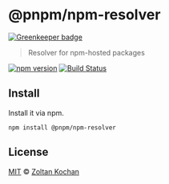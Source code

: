 # @pnpm/npm-resolver

[![Greenkeeper badge](https://badges.greenkeeper.io/pnpm/npm-resolver.svg)](https://greenkeeper.io/)

> Resolver for npm-hosted packages

<!--@shields('npm', 'travis')-->
[![npm version](https://img.shields.io/npm/v/@pnpm/npm-resolver.svg)](https://www.npmjs.com/package/@pnpm/npm-resolver) [![Build Status](https://img.shields.io/travis/pnpm/npm-resolver/master.svg)](https://travis-ci.org/pnpm/npm-resolver)
<!--/@-->

## Install

Install it via npm.

    npm install @pnpm/npm-resolver

## License

[MIT](./LICENSE) © [Zoltan Kochan](https://www.kochan.io/)

